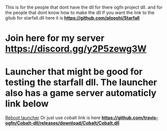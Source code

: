 This is for the people that dont have the dll for there ogfn project dll.
and for the people that dont know how to make the dll
If you want the link to the gitub for starfall.dll here it is **https://github.com/plooshi/Starfall**
# Join here for my server https://discord.gg/y2P5zewg3W
#  Launcher that might be good for testing the starfall dll. The launcher also has a game server automaticly link below
[Reboot launcher](https://github.com/Auties00/Reboot-Launcher/releases/download/10.0.9/reboot_launcher-10.0.9-windows-setup.exe)
Or just use cobalt link is here **https://github.com/travis-ogfn/Cobalt-dll/releases/download/Cobalt/Cobalt.dll**
